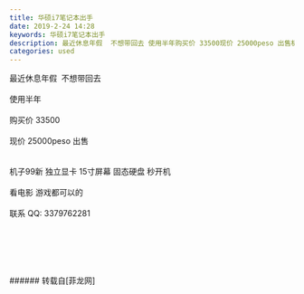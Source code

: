 ```yaml
---
title: 华硕i7笔记本出手
date: 2019-2-24 14:28
keywords: 华硕i7笔记本出手
description: 最近休息年假  不想带回去 使用半年购买价 33500现价 25000peso 出售机子99新 独立显卡 15寸屏幕 固态硬盘 秒开机看电影 游戏都可以的联系 QQ: 3379762281
categories: used
---
```

<td class="t_f" id="postmessage_3103931">

最近休息年假  不想带回去 <br/>
<br/>
使用半年<br/>
<br/>
购买价 33500<br/>
<br/>
现价 25000peso 出售<br/>
<br/>
<br/>
机子99新 独立显卡 15寸屏幕 固态硬盘 秒开机<br/>
<br/>
看电影 游戏都可以的<br/>
<br/>
联系 QQ: 3379762281<br/>
<img alt="" border="0" class="zoom" data-cf-modified-45eb930a745b88d49927a0f3-="" file="http://www.flw.ph/data/appbyme/upload/image/201902/24/Fut6CaOKQ0Ck.jpg" id="aimg_bRmr4" lazyloadthumb="1" onclick="" onmouseover="" src="http://www.flw.ph/data/appbyme/upload/image/201902/24/Fut6CaOKQ0Ck.jpg"/><br/>
<br/>
<img alt="" border="0" class="zoom" data-cf-modified-45eb930a745b88d49927a0f3-="" file="http://www.flw.ph/data/appbyme/upload/image/201902/24/Fz7A7TzMiDq1.jpg" id="aimg_eFSdK" lazyloadthumb="1" onclick="" onmouseover="" src="http://www.flw.ph/data/appbyme/upload/image/201902/24/Fz7A7TzMiDq1.jpg"/><br/>
<br/>
<img alt="" border="0" class="zoom" data-cf-modified-45eb930a745b88d49927a0f3-="" file="http://www.flw.ph/data/appbyme/upload/image/201902/24/CnxV00CNXqUu.jpg" id="aimg_qQZ8a" lazyloadthumb="1" onclick="" onmouseover="" src="http://www.flw.ph/data/appbyme/upload/image/201902/24/CnxV00CNXqUu.jpg"/><br/>
<br/>
<img alt="" border="0" class="zoom" data-cf-modified-45eb930a745b88d49927a0f3-="" file="http://www.flw.ph/data/appbyme/upload/image/201902/24/miRizwEJY2Gb.jpg" id="aimg_xlE1R" lazyloadthumb="1" onclick="" onmouseover="" src="http://www.flw.ph/data/appbyme/upload/image/201902/24/miRizwEJY2Gb.jpg"/><br/>
<br/>
<img alt="" border="0" class="zoom" data-cf-modified-45eb930a745b88d49927a0f3-="" file="http://www.flw.ph/data/appbyme/upload/image/201902/24/EOhGoX1Lep80.jpg" id="aimg_fkTe5" lazyloadthumb="1" onclick="" onmouseover="" src="http://www.flw.ph/data/appbyme/upload/image/201902/24/EOhGoX1Lep80.jpg"/><br/>
<br/>
</td>
###### 转载自[菲龙网]